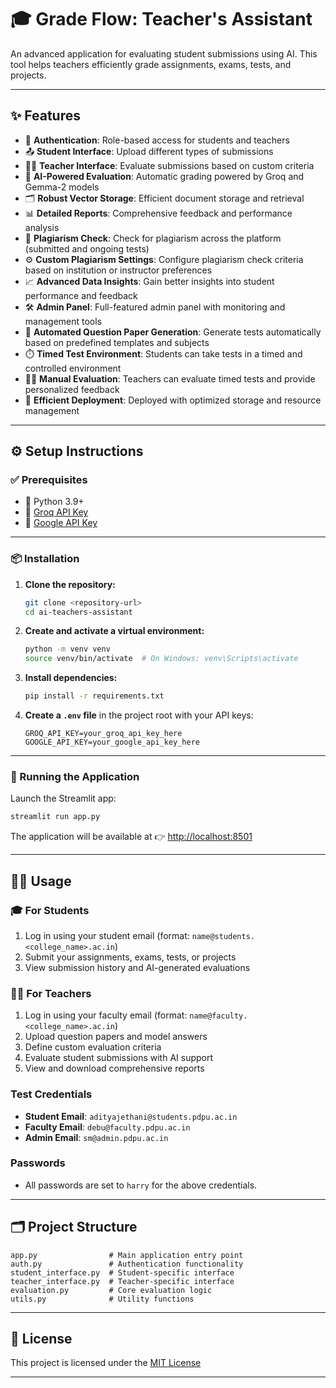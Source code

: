 # 🎓 Grade Flow: Teacher's Assistant

An advanced application for evaluating student submissions using AI. This tool helps teachers efficiently grade assignments, exams, tests, and projects.

---

## ✨ Features

- 🔐 **Authentication**: Role-based access for students and teachers  
- 📤 **Student Interface**: Upload different types of submissions  
- 🧑‍🏫 **Teacher Interface**: Evaluate submissions based on custom criteria  
- 🤖 **AI-Powered Evaluation**: Automatic grading powered by Groq and Gemma-2 models  
- 🗂️ **Robust Vector Storage**: Efficient document storage and retrieval  
- 📊 **Detailed Reports**: Comprehensive feedback and performance analysis  
- 🧬 **Plagiarism Check**: Check for plagiarism across the platform (submitted and ongoing tests)  
- ⚙️ **Custom Plagiarism Settings**: Configure plagiarism check criteria based on institution or instructor preferences  
- 📈 **Advanced Data Insights**: Gain better insights into student performance and feedback  
- 🛠️ **Admin Panel**: Full-featured admin panel with monitoring and management tools  
- 📝 **Automated Question Paper Generation**: Generate tests automatically based on predefined templates and subjects  
- ⏱️ **Timed Test Environment**: Students can take tests in a timed and controlled environment  
- 🧑‍⚖️ **Manual Evaluation**: Teachers can evaluate timed tests and provide personalized feedback  
- 💾 **Efficient Deployment**: Deployed with optimized storage and resource management  

---

## ⚙️ Setup Instructions

### ✅ Prerequisites

- 🐍 Python 3.9+  
- 🔑 [Groq API Key](https://console.groq.com/)  
- 🔑 [Google API Key](https://console.cloud.google.com/)

---

### 📦 Installation

1. **Clone the repository:**
   ```bash
   git clone <repository-url>
   cd ai-teachers-assistant
   ```

2. **Create and activate a virtual environment:**
   ```bash
   python -m venv venv
   source venv/bin/activate  # On Windows: venv\Scripts\activate
   ```

3. **Install dependencies:**
   ```bash
   pip install -r requirements.txt
   ```

4. **Create a `.env` file** in the project root with your API keys:
   ```env
   GROQ_API_KEY=your_groq_api_key_here
   GOOGLE_API_KEY=your_google_api_key_here
   ```

---

### 🚀 Running the Application

Launch the Streamlit app:
```bash
streamlit run app.py
```

The application will be available at 👉 [http://localhost:8501](http://localhost:8501)

---

## 👩‍🏫 Usage

### 🎓 For Students

1. Log in using your student email (format: `name@students.<college_name>.ac.in`)  
2. Submit your assignments, exams, tests, or projects  
3. View submission history and AI-generated evaluations  

### 🧑‍🏫 For Teachers

1. Log in using your faculty email (format: `name@faculty.<college_name>.ac.in`)  
2. Upload question papers and model answers  
3. Define custom evaluation criteria  
4. Evaluate student submissions with AI support  
5. View and download comprehensive reports  


### Test Credentials
- **Student Email**: `adityajethani@students.pdpu.ac.in`
- **Faculty Email**: `debu@faculty.pdpu.ac.in`
- **Admin Email**: `sm@admin.pdpu.ac.in`
### Passwords
- All passwords are set to `harry` for the above credentials.
---

## 🗂️ Project Structure

```
app.py                # Main application entry point  
auth.py               # Authentication functionality  
student_interface.py  # Student-specific interface  
teacher_interface.py  # Teacher-specific interface  
evaluation.py         # Core evaluation logic  
utils.py              # Utility functions  
```

---

## 📄 License

This project is licensed under the [MIT License](LICENSE)

---
